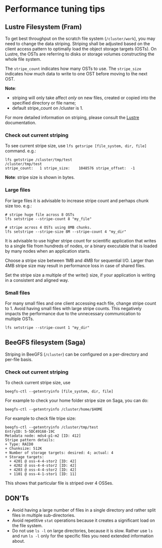 # Performance tuning tips

## Lustre Filesystem (Fram)

To get best throughput on the scratch file system (`/cluster/work`), you may
need to change the data striping. Striping shall be adjusted based on the
client access pattern to optimally load the object storage targets (OSTs).
On Lustre, the OSTs are referring to disks or storage volumes constructing the
whole file system.

The `stripe_count` indicates how many OSTs to use.
The `stripe_size` indicates how much data to write to one OST before moving to
the next OST.

**Note**:
* striping will only take affect *only* on new files, created or copied
 into the specified directory or file name;
* default stripe_count on /cluster is 1.

For more detailed information on striping, please consult the
[Lustre](http://lustre.org) documentation.

### Check out current striping

To see current stripe size, use `lfs getsripe [file_system, dir, file]`
command. e.g.:

```
lfs getstripe /cluster/tmp/test
/cluster/tmp/test
stripe_count:   1 stripe_size:    1048576 stripe_offset:  -1
```
**Note**: stripe size is shown in bytes.

### Large files

For large files it is advisable to increase stripe count and perhaps chunk size
too. e.g.:

```
# stripe huge file across 8 OSTs
lfs setstripe --stripe-count 8 "my_file"

# stripe across 4 OSTs using 8MB chunks.
lfs setstripe --stripe-size 8M --stripe-count 4 "my_dir"
```

It is advisable to use higher stripe count for scientific application that
writes to a single file from hundreds of nodes, or a binary executable that
is loaded by many nodes when an application starts.

Choose a stripe size between 1MB and 4MB for sequential I/O. Larger than 4MB
stripe size may result in performance loss in case of shared files.

Set the stripe size a multiple of the write() size, if your application is
writing in a consistent and aligned way.

### Small files

For many small files and one client accessing each file, change stripe count to 1.
Avoid having small files with large stripe counts. This negatively impacts the
performance due to the unnecessary communication to multiple OSTs.

    lfs setstripe --stripe-count 1 "my_dir"

## BeeGFS filesystem (Saga)

Striping in BeeGFS (`/cluster`) can be configured on a per-directory and per-file basis.

### Check out current striping

To check current stripe size, use

    beegfs-ctl --getentryinfo [file_system, dir, file]

For example to check your home folder stripe size on Saga, you can do:

    beegfs-ctl --getentryinfo /cluster/home/$HOME

For example to check file tripe size:

```
beegfs-ctl --getentryinfo /cluster/tmp/test
EntryID: 5-5DC49168-19C
Metadata node: mds4-p1-m2 [ID: 412]
Stripe pattern details:
+ Type: RAID0
+ Chunksize: 512K
+ Number of storage targets: desired: 4; actual: 4
+ Storage targets:
  + 4201 @ oss-4-4-stor2 [ID: 42]
  + 4202 @ oss-4-4-stor2 [ID: 42]
  + 4203 @ oss-4-4-stor2 [ID: 42]
  + 1101 @ oss-4-1-stor1 [ID: 11]
```
This shows that particular file is striped over 4 OSSes.

## DON'Ts

* Avoid having a large number of files in a single directory and
  rather split files in multiple sub-directories.
* Avoid repetitive `stat` operations because it creates a significant
  load on the file system.
* Do not use `ls -l` on large directories, because it is slow.  Rather
  use `ls` and run `ls -l` only for the specific files you need
  extended information about.
